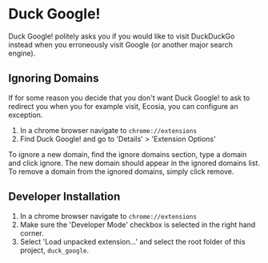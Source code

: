 # Duck Google!
Duck Google! politely asks you if you would like to visit DuckDuckGo instead
when you erroneously visit Google (or another major search engine).

## Ignoring Domains
If for some reason you decide that you don't want Duck Google! to ask
to redirect you when you for example visit, Ecosia, you can configure an
exception.
1. In a chrome browser navigate to `chrome://extensions`
2. Find Duck Google! and go to 'Details' > 'Extension Options'

To ignore a new domain, find the ignore domains section, type a domain
and click ignore.  The new domain should appear in the ignored domains list.
To remove a domain from the ignored domains, simply click remove.

## Developer Installation
1. In a chrome browser navigate to `chrome://extensions`
2. Make sure the 'Developer Mode' checkbox is selected in the right hand
   corner.
3. Select 'Load unpacked extension...' and select the root folder of this
   project, `duck_google`.
